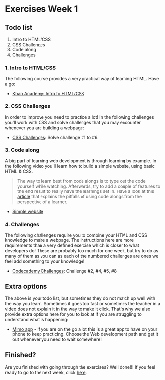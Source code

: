 # Exercises Week 1

## Todo list

1. Intro to HTML/CSS
2. CSS Challenges
3. Code along
4. Challenges

### **1. Intro to HTML/CSS**

The following course provides a very practical way of learning HTML. Have a go:

- [Khan Academy: Intro to HTML/CSS](https://www.khanacademy.org/computing/computer-programming/html-css)

### **2. CSS Challenges**

In order to improve you need to practice a lot! In the following challenges you'll work with CSS and solve challenges that you may encounter whenever you are building a webpage:

- [CSS Challenges](https://en.wikiversity.org/wiki/Web_Design/CSS_challenges): Solve challenge #1 to #6.

### **3. Code along**

A big part of learning web development is through learning by example. In the following video you'll learn how to build a simple website, using basic HTML & CSS.

> The way to learn best from code alongs is to type out the code yourself while watching. Afterwards, try to add a couple of features to the end result to really have the learnings set in. Have a look at this [article](https://www.freecodecamp.org/news/how-to-learn-from-coding-tutorials-and-avoid-tutorial-hell/) that explains the pitfalls of using code alongs from the perspective of a learner.

- [Simple website](https://www.youtube.com/watch?v=pOwLCTkypUs)

### **4. Challenges**

The following challenges require you to combine your HTML and CSS knowledge to make a webpage. The instructions here are more requirements than a very defined exercise which is closer to what developers do! These are probably too much for one week, but try to do as many of them as you can as each of the numbered challenges are ones we feel add something to your knowledge!

- [Codecademy Challenges](https://www.codecademy.com/resources/blog/html-and-css-code-challenges-for-beginners/): Challenge #2, #4, #5, #8

## Extra options

The above is your todo list, but sometimes they do not match up well with the way you learn. Sometimes it goes too fast or sometimes the teacher in a video does not explain it in the way to make it click. That's why we also provide extra options here for you to look at if you are struggling to understand what is happening:

- [Mimo app](https://getmimo.com/) - If you are on the go a lot this is a great app to have on your phone to keep practicing. Choose the Web development path and get it out whenever you need to wait somewhere!

## Finished?

Are you finished with going through the exercises? Well done!!! If you feel ready to go to the next week, click [here](../Week2/README.md).
